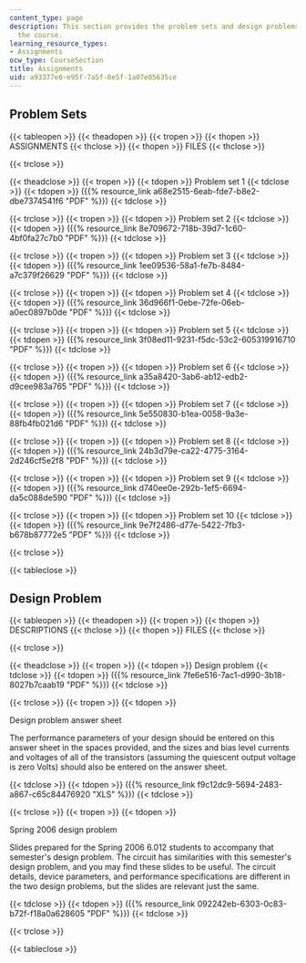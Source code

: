 ```yaml
---
content_type: page
description: This section provides the problem sets and design problems assigned for
  the course.
learning_resource_types:
- Assignments
ocw_type: CourseSection
title: Assignments
uid: a93377e0-e95f-7a5f-8e5f-1a07e05635ce
---
```


Problem Sets
------------

{{< tableopen >}}
{{< theadopen >}}
{{< tropen >}}
{{< thopen >}}
ASSIGNMENTS
{{< thclose >}}
{{< thopen >}}
FILES
{{< thclose >}}

{{< trclose >}}

{{< theadclose >}}
{{< tropen >}}
{{< tdopen >}}
Problem set 1
{{< tdclose >}}
{{< tdopen >}}
({{% resource_link a68e2515-6eab-fde7-b8e2-dbe7374541f6 "PDF" %}})
{{< tdclose >}}

{{< trclose >}}
{{< tropen >}}
{{< tdopen >}}
Problem set 2
{{< tdclose >}}
{{< tdopen >}}
({{% resource_link 8e709672-718b-39d7-1c60-4bf0fa27c7b0 "PDF" %}})
{{< tdclose >}}

{{< trclose >}}
{{< tropen >}}
{{< tdopen >}}
Problem set 3
{{< tdclose >}}
{{< tdopen >}}
({{% resource_link 1ee09536-58a1-fe7b-8484-a7c379f26629 "PDF" %}})
{{< tdclose >}}

{{< trclose >}}
{{< tropen >}}
{{< tdopen >}}
Problem set 4
{{< tdclose >}}
{{< tdopen >}}
({{% resource_link 36d966f1-0ebe-72fe-06eb-a0ec0897b0de "PDF" %}})
{{< tdclose >}}

{{< trclose >}}
{{< tropen >}}
{{< tdopen >}}
Problem set 5
{{< tdclose >}}
{{< tdopen >}}
({{% resource_link 3f08ed11-9231-f5dc-53c2-605319916710 "PDF" %}})
{{< tdclose >}}

{{< trclose >}}
{{< tropen >}}
{{< tdopen >}}
Problem set 6
{{< tdclose >}}
{{< tdopen >}}
({{% resource_link a35a8420-3ab6-ab12-edb2-d9cee983a765 "PDF" %}})
{{< tdclose >}}

{{< trclose >}}
{{< tropen >}}
{{< tdopen >}}
Problem set 7
{{< tdclose >}}
{{< tdopen >}}
({{% resource_link 5e550830-b1ea-0058-9a3e-88fb4fb021d6 "PDF" %}})
{{< tdclose >}}

{{< trclose >}}
{{< tropen >}}
{{< tdopen >}}
Problem set 8
{{< tdclose >}}
{{< tdopen >}}
({{% resource_link 24b3d79e-ca22-4775-3164-2d246cf5e2f8 "PDF" %}})
{{< tdclose >}}

{{< trclose >}}
{{< tropen >}}
{{< tdopen >}}
Problem set 9
{{< tdclose >}}
{{< tdopen >}}
({{% resource_link d740ee0e-292b-1ef5-6694-da5c088de590 "PDF" %}})
{{< tdclose >}}

{{< trclose >}}
{{< tropen >}}
{{< tdopen >}}
Problem set 10
{{< tdclose >}}
{{< tdopen >}}
({{% resource_link 9e7f2486-d77e-5422-7fb3-b678b87772e5 "PDF" %}})
{{< tdclose >}}

{{< trclose >}}

{{< tableclose >}}

Design Problem
--------------

{{< tableopen >}}
{{< theadopen >}}
{{< tropen >}}
{{< thopen >}}
DESCRIPTIONS
{{< thclose >}}
{{< thopen >}}
FILES
{{< thclose >}}

{{< trclose >}}

{{< theadclose >}}
{{< tropen >}}
{{< tdopen >}}
Design problem
{{< tdclose >}}
{{< tdopen >}}
({{% resource_link 7fe6e516-7ac1-d990-3b18-8027b7caab19 "PDF" %}})
{{< tdclose >}}

{{< trclose >}}
{{< tropen >}}
{{< tdopen >}}


Design problem answer sheet

The performance parameters of your design should be entered on this answer sheet in the spaces provided, and the sizes and bias level currents and voltages of all of the transistors (assuming the quiescent output voltage is zero Volts) should also be entered on the answer sheet.


{{< tdclose >}}
{{< tdopen >}}
({{% resource_link f9c12dc9-5694-2483-a867-c65c84476920 "XLS" %}})
{{< tdclose >}}

{{< trclose >}}
{{< tropen >}}
{{< tdopen >}}


Spring 2006 design problem

Slides prepared for the Spring 2006 6.012 students to accompany that semester's design problem. The circuit has similarities with this semester's design problem, and you may find these slides to be useful. The circuit details, device parameters, and performance specifications are different in the two design problems, but the slides are relevant just the same.


{{< tdclose >}}
{{< tdopen >}}
({{% resource_link 092242eb-6303-0c83-b72f-f18a0a628605 "PDF" %}})
{{< tdclose >}}

{{< trclose >}}

{{< tableclose >}}